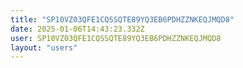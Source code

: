 ```yaml
---
title: "SP10VZ03QFE1CQSSQTE89YQ3EB6PDHZZNKEQJMQD8"
date: 2025-01-06T14:43:23.332Z
user: SP10VZ03QFE1CQSSQTE89YQ3EB6PDHZZNKEQJMQD8
layout: "users"
---
```

    